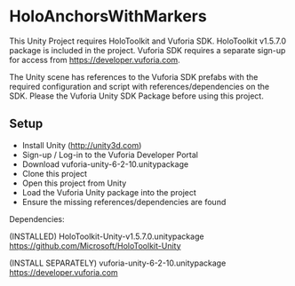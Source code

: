 # HoloAnchorsWithMarkers

This Unity Project requires HoloToolkit and Vuforia SDK.
HoloToolkit v1.5.7.0 package is included in the project.
Vuforia SDK requires a separate sign-up for access from
https://developer.vuforia.com.

The Unity scene has references to the Vuforia SDK prefabs with 
the required configuration and script with references/dependencies
on the SDK.  Please the Vuforia Unity SDK Package before using this
project.

## Setup

* Install Unity (http://unity3d.com)
* Sign-up / Log-in to the Vuforia Developer Portal
* Download vuforia-unity-6-2-10.unitypackage
* Clone this project
* Open this project from Unity
* Load the Vuforia Unity package into the project
* Ensure the missing references/dependencies are found


Dependencies:

(INSTALLED)
HoloToolkit-Unity-v1.5.7.0.unitypackage
https://github.com/Microsoft/HoloToolkit-Unity

(INSTALL SEPARATELY)
vuforia-unity-6-2-10.unitypackage
https://developer.vuforia.com
